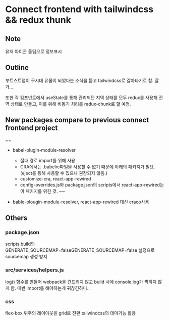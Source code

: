 # Connect frontend with tailwindcss && redux thunk

## Note

유저 아이콘 툴팁으로 정보표시

## Outline

부트스트랩이 구시대 유물이 되었다는 소식을 듣고 tailwindcss로 갈아타기로 함. 잘가....

또한 각 컴포넌트에서 useState를 통해 관리되던 지역 상태를 모두 redux를 사용해 전역 상태로 만들고, 이를 위해 비동기 처리를 redux-chunk로 할 예정.

## New packages compare to previous connect frontend project

~~

- babel-plugin-module-resolver

  - 절대 경로 import를 위해 사용
  - CRA에서는 .babelrc파일을 사용할 수 없기 때문에 아래의 패키지가 필요.(eject를 통해 사용할 수 있으나 권장되지 않음.)
  - customize-cra, react-app-rewired
  - config-overrides.js와 package.json의 scripts에서 react-app-rewired는 이 패키지를 위한 것.
    ~~

- bable-plougin-module-resolver, react-app-rewired 대신 craco사용

## Others

### package.json

scripts.build의 GENERATE_SOURCEMAP=falseGENERATE_SOURCEMAP=false 설정으로 sourcemap 생성 방지

### src/services/helpers.js

log() 함수를 만들어 webpack을 건드리지 않고 build 시에 console.log가 찍히지 않게 함.
매번 import를 해야하는게 귀찮긴하다..

### css

flex-box 위주의 레이아웃을 grid로 전환
tailwindcss의 테마기능 활용

